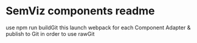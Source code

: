 # SemViz components readme

use npm run buildGit
this launch webpack for each Component Adapter & publish to Git in order to use rawGit
